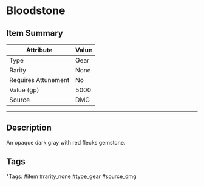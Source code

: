 # Bloodstone

## Item Summary

| Attribute            | Value                        |
|----------------------|------------------------------|
| Type                 | Gear |
| Rarity               | None             |
| Requires Attunement  | No                |
| Value (gp)           | 5000    |
| Source               | DMG |

---

## Description

An opaque dark gray with red flecks gemstone.

## Tags

^Tags: #item #rarity_none #type_gear #source_dmg